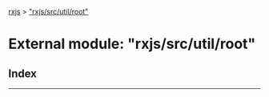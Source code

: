 [rxjs](../README.md) > ["rxjs/src/util/root"](../modules/_rxjs_src_util_root_.md)

# External module: "rxjs/src/util/root"

## Index

---


